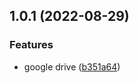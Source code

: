 ## 1.0.1 (2022-08-29)


### Features

* google drive ([b351a64](https://github.com/linkdrive/sharelist-plugin/commit/b351a64599a732c47e3743dd38ba8b22764a0f03))




